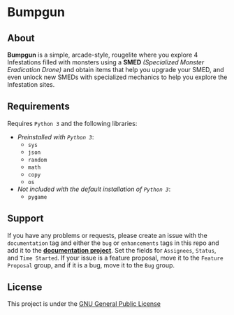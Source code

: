 # Bumpgun
## About
**Bumpgun** is a simple, arcade-style, rougelite where you explore 4 Infestations filled with monsters using a **SMED** _(Specialized Monster Eradication Drone)_ and obtain items that help you upgrade your SMED, and even unlock new SMEDs with specialized mechanics to help you explore the Infestation sites.
## Requirements
Requires `Python 3` and the following libraries:
- _Preinstalled with `Python 3`_:
	- `sys`
	- `json`
	- `random`
    - `math`
	- `copy`
	- `os`
- _Not included with the default installation of `Python 3`_:
	- `pygame`
## Support
If you have any problems or requests, please create an issue with the `documentation` tag and either the `bug` or `enhancements` tags in this repo and add it to the [**documentation project**](https://github.com/users/qkuldo/projects/1). Set the fields for `Assignees`, `Status`, and `Time Started`. If your issue is a feature proposal, move it to the `Feature Proposal` group, and if it is a bug, move it to the `Bug` group.
## License
This project is under the [GNU General Public License](LICENSE.md)